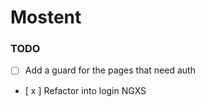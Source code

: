 # Mostent

### TODO

-   [ ] Add a guard for the pages that need auth
-   [ x ] Refactor into login NGXS
